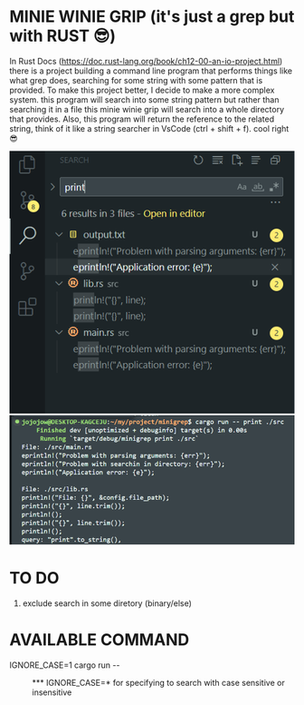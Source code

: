 # MINIE WINIE GRIP (it's just a grep but with RUST 😎)

In Rust Docs (https://doc.rust-lang.org/book/ch12-00-an-io-project.html) there is a project building a command line program that performs things like what grep does, searching for some string with some pattern that is provided. To make this project better, I decide to make a more complex system. this program will search into some string pattern but rather than searching it in a file this minie winie grip will search into a whole directory that provides. Also, this program will return the reference to the related string, think of it like a string searcher in VsCode (ctrl + shift + f). cool right 😎

![alt text](/asset/image.png)
![alt text](/asset/image-1.png)

# TO DO
1. exclude search in some diretory (binary/else)

# AVAILABLE COMMAND
IGNORE_CASE=1 cargo run -- <search> <dir>
*** IGNORE_CASE=* for specifying to search with case sensitive or insensitive
